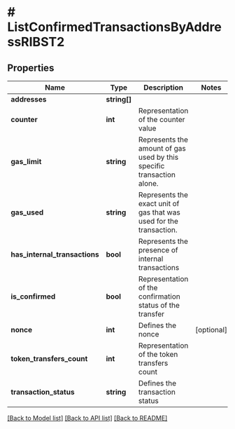 # # ListConfirmedTransactionsByAddressRIBST2

## Properties

Name | Type | Description | Notes
------------ | ------------- | ------------- | -------------
**addresses** | **string[]** |  |
**counter** | **int** | Representation of the counter value |
**gas_limit** | **string** | Represents the amount of gas used by this specific transaction alone. |
**gas_used** | **string** | Represents the exact unit of gas that was used for the transaction. |
**has_internal_transactions** | **bool** | Represents the presence of internal transactions |
**is_confirmed** | **bool** | Representation of the confirmation status of the transfer |
**nonce** | **int** | Defines the nonce | [optional]
**token_transfers_count** | **int** | Representation of the  token transfers count |
**transaction_status** | **string** | Defines the transaction status |

[[Back to Model list]](../../README.md#models) [[Back to API list]](../../README.md#endpoints) [[Back to README]](../../README.md)
